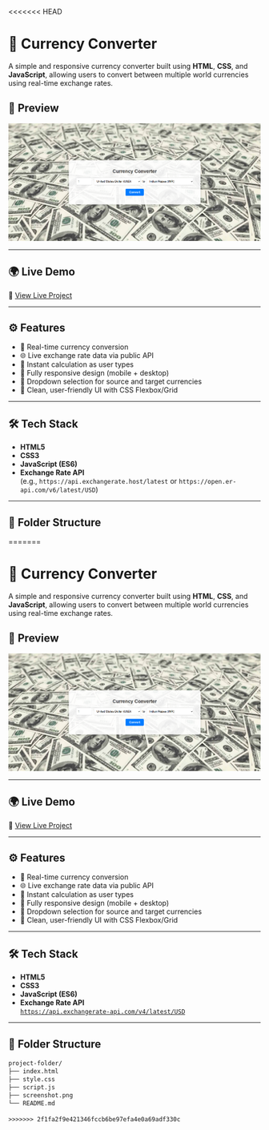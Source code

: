 <<<<<<< HEAD
# 💱 Currency Converter

A simple and responsive currency converter built using **HTML**, **CSS**, and **JavaScript**, allowing users to convert between multiple world currencies using real-time exchange rates.

## 📸 Preview

![Currency Converter Screenshot](./screenshot.png) <!-- Replace with your actual image path -->

---

## 🌍 Live Demo

🔗 [View Live Project](https://your-live-demo-link.com)

---

## ⚙️ Features

- 🔁 Real-time currency conversion
- 🌐 Live exchange rate data via public API
- 🧮 Instant calculation as user types
- 📱 Fully responsive design (mobile + desktop)
- 🎯 Dropdown selection for source and target currencies
- 🎨 Clean, user-friendly UI with CSS Flexbox/Grid

---

## 🛠️ Tech Stack

- **HTML5**
- **CSS3**
- **JavaScript (ES6)**
- **Exchange Rate API**  
  (e.g., `https://api.exchangerate.host/latest` or `https://open.er-api.com/v6/latest/USD`)

---

## 📂 Folder Structure

=======
# 💱 Currency Converter

A simple and responsive currency converter built using **HTML**, **CSS**, and **JavaScript**, allowing users to convert between multiple world currencies using real-time exchange rates.

## 📸 Preview

![Currency Converter Screenshot](./screenshot.png) 

---

## 🌍 Live Demo

🔗 [View Live Project](https://currencycircus.netlify.app/)

---

## ⚙️ Features

- 🔁 Real-time currency conversion
- 🌐 Live exchange rate data via public API
- 🧮 Instant calculation as user types
- 📱 Fully responsive design (mobile + desktop)
- 🎯 Dropdown selection for source and target currencies
- 🎨 Clean, user-friendly UI with CSS Flexbox/Grid

---

## 🛠️ Tech Stack

- **HTML5**
- **CSS3**
- **JavaScript (ES6)**
- **Exchange Rate API**  
  [`https://api.exchangerate-api.com/v4/latest/USD`](https://api.exchangerate-api.com/v4/latest/USD)

---

## 📂 Folder Structure

```plaintext
project-folder/
├── index.html
├── style.css
├── script.js
├── screenshot.png
└── README.md

>>>>>>> 2f1fa2f9e421346fccb6be97efa4e0a69adf330c
